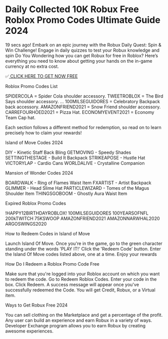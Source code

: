 # Daily Collected 10K Robux Free Roblox Promo Codes Ultimate Guide 2024


19 secs ago! Embark on an epic journey with the Robux Daily Quest: Spin & Win Challenge! Engage in daily quizzes to test your Robux knowledge and spin  Do You Wondering how you can get Robux for free in Roblox? 
Here’s everything you need to know about getting your hands on the in-game currency at no extra cost.


✅[ CLICK HERE TO GET NOW FREE](https://freeplay-signup.systeme.io/robuxcodes)



Roblox Promo Codes List


SPIDERCOLA = Spider Cola shoulder accessory.
TWEETROBLOX = The Bird Says shoulder accessory. ...
100MILSEGUIDORES = Celebratory Backpack back accessory.
AMAZONFRIEND2021 = Snow Friend shoulder accessory.
CARREFOURHOED2021 = Pizza Hat.
ECONOMYEVENT2021 = Economy Team Cap hat.



Each section follows a different method for redemption, so read on to learn precisely how to claim your rewards!

Island of Move Codes 2024




DIY - Kinetic Staff Back Bling
GETMOVING - Speedy Shades
SETTINGTHESTAGE - Build It Backpack
STRIKEAPOSE - Hustle Hat
VICTORYLAP - Cardio Cans
WORLDALIVE - Crystalline Companion



Mansion of Wonder Codes 2024




BOARDWALK - Ring of Flames Waist Item
FXARTIST - Artist Backpack
GLIMMER - Head Slime Hat
PARTICLEWIZARD - Tomes of the Magus Shoulder Item
THINGSGOBOOM - Ghostly Aura Waist Item



Expired Roblox Promo Codes




!HAPPY12BIRTHDAYROBLOX!
100MILSEGUIDORES
100YEARSOFNFL
200kTWITCH
75KSWOOP
AMAZONFRIEND2021
AMAZONNARWHAL2020
ARGOSWINGS2020



How to Redeem Codes in Island of Move




Launch Island Of Move.
Once you're in the game, go to the green character standing under the words 'PLAY IT!'
Click the 'Redeem Code' button.
Enter the Island Of Move codes listed above, one at a time.
Enjoy your rewards


How Do I Redeem a Roblox Promo Code Free



Make sure that you're logged into your Roblox account on which you want to redeem the code.
Go to Redeem Roblox Codes.
Enter your code in the box.
Click Redeem.
A success message will appear once you've successfully redeemed the Code.
You will get Credit, Robux, or a Virtual item.


Ways to Get Robux Free 2024


You can sell clothing on the Marketplace and get a percentage of the profit.
Any user can build an experience and earn Robux in a variety of ways.
Developer Exchange program allows you to earn Robux by creating awesome experiences.
